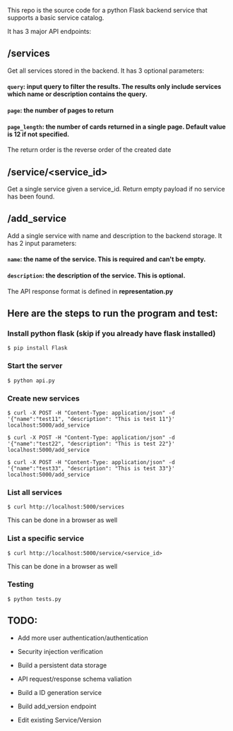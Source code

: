 This repo is the source code for a python Flask backend service that supports a basic service catalog.

It has 3 major API endpoints:
## /services
Get all services stored in the backend. It has 3 optional parameters:

#### `query`: input query to filter the results. The results only include services which name or description contains the query.

#### `page`: the number of pages to return

#### `page_length`: the number of cards returned in a single page. Default value is 12 if not specified.

The return order is the reverse order of the created date

## /service/<service_id>

 Get a single service given a service_id. Return empty payload if no service has been found.

## /add_service
Add a single service with name and description to the backend storage. It has 2 input parameters:
#### `name`: the name of the service. This is required and can't be empty.
#### `description`: the description of the service. This is optional.

The API response format is defined in **representation.py**

## Here are the steps to run the program and test:

### Install python flask (skip if you already have flask installed)

`$ pip install Flask`

### Start the server

`$ python api.py`

### Create new services

`$ curl -X POST -H "Content-Type: application/json" -d '{"name":"test11", "description": "This is test 11"}' localhost:5000/add_service`

`$ curl -X POST -H "Content-Type: application/json" -d '{"name":"test22", "description": "This is test 22"}' localhost:5000/add_service`

`$ curl -X POST -H "Content-Type: application/json" -d '{"name":"test33", "description": "This is test 33"}' localhost:5000/add_service`

### List all services

`$ curl http://localhost:5000/services`

This can be done in a browser as well

### List a specific service

`$ curl http://localhost:5000/service/<service_id>`

This can be done in a browser as well

### Testing

`$ python tests.py`

## TODO:

* Add more user authentication/authentication

* Security injection verification 

* Build a persistent data storage

* API request/response schema valiation

* Build a ID generation service

* Build add_version endpoint

* Edit existing Service/Version






